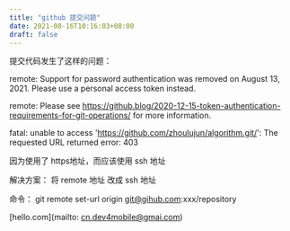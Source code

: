 ```yaml
---
title: "github 提交问题"
date: 2021-08-16T10:16:03+08:00
draft: false
---
```


提交代码发生了这样的问题：

remote: Support for password authentication was removed on August 13, 2021. Please use a personal access token instead.

remote: Please see https://github.blog/2020-12-15-token-authentication-requirements-for-git-operations/ for more information.

fatal: unable to access 'https://github.com/zhoulujun/algorithm.git/': The requested URL returned error: 403

因为使用了 https地址，而应该使用 ssh 地址

解决方案： 将 remote 地址 改成 ssh 地址

命令： git remote set-url origin git@gihub.com:xxx/repository



[hello.com](mailto: cn.dev4mobile@gmai.com)

